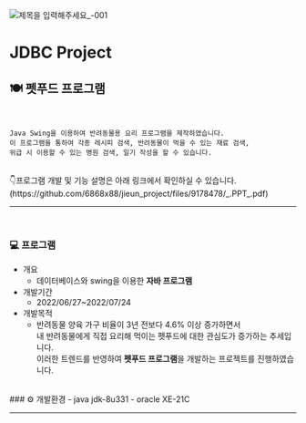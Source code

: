 ![제목을 입력해주세요_-001](https://user-images.githubusercontent.com/107034832/180709548-b4cf3486-6861-4c5d-a170-6275dd7e4381.png)

# JDBC Project
## 🍽️ 펫푸드 프로그램

<br>

```
Java Swing을 이용하여 반려동물용 요리 프로그램을 제작하였습니다.
이 프로그램을 통하여 각종 레시피 검색, 반려동물이 먹을 수 있는 재료 검색, 
위급 시 이용할 수 있는 병원 검색, 일기 작성을 할 수 있습니다.
```
<br>
👇프로그램 개발 및 기능 설명은 아래 링크에서 확인하실 수 있습니다.<br>
(https://github.com/6868x88/jieun_project/files/9178478/_.PPT_.pdf)

***
<br>

### 💻 프로그램
- 개요 
	- 데이터베이스와 swing을 이용한 <b>자바 프로그램</b> 
- 개발기간 
	- 2022/06/27~2022/07/24
- 개발목적
	- 반려동물 양육 가구 비율이 3년 전보다 4.6% 이상 증가하면서 
<br>내 반려동물에게 직접 요리해 먹이는 펫푸드에 대한 관심도가 증가하는 추세입니다.
<br>이러한 트렌드를 반영하여 <b>펫푸드 프로그램</b>을 개발하는 프로젝트를 진행하였습니다.


<br>
### ⚙️ 개발환경
- java jdk-8u331
- oracle XE-21C

<br>

***

